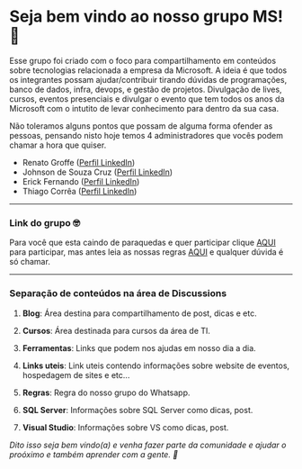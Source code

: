 # Seja bem vindo ao nosso grupo MS! 💙

Esse grupo foi criado com o foco para compartilhamento em conteúdos sobre tecnologias relacionada a empresa da Microsoft.
A ideia é que todos os integrantes possam ajudar/contribuir tirando dúvidas de programações, banco de dados, infra, devops, e gestão de projetos.
Divulgação de lives, cursos, eventos presenciais e divulgar o evento que tem todos os anos da Microsoft com o intutito de levar conhecimento para dentro da sua casa.

Não toleramos alguns pontos que possam de alguma forma ofender as pessoas, pensando nisto hoje temos 4 administradores que vocês podem chamar a hora que quiser.

- Renato Groffe ([Perfil LinkedIn](https://www.linkedin.com/in/renatogroffe/ "Perfil LinkedIn"))
- Johnson de Souza Cruz ([Perfil LinkedIn](https://www.linkedin.com/in/johnsonsouzacruz/ "Perfil LinkedIn"))
- Erick Fernando ([Perfil LinkedIn](https://www.linkedin.com/in/erickfernandorodrigues/ "Perfil LinkedIn"))
- Thiago Corrêa ([Perfil LinkedIn](hhttps://www.linkedin.com/in/thiagocorreab/ "Perfil LinkedIn"))

---
### Link do grupo 🤓
Para você que esta caindo de paraquedas e quer participar clique [AQUI](https://chat.whatsapp.com/BtEynUIfXORKwneR8BQ8qA "AQUI") para participar, mas antes leia as nossas regras [AQUI](https://github.com/thiagocorreabotelho/tecnologias-microsoft/discussions/1 "AQUI") e qualquer dúvida é só chamar.

---

### Separação de conteúdos na área de Discussions

1. **Blog**: Área destina para compartilhamento de post, dicas e etc.

2. **Cursos**: Área destinada para cursos da área de TI.

3.  **Ferramentas**: Links que podem nos ajudas em nosso dia a dia.

4. **Links uteis**: Link uteis contendo informações sobre website de eventos, hospedagem de sites e etc...

5. **Regras**: Regra do nosso grupo do Whatsapp.

6. **SQL Server**: Informações sobre SQL Server como dicas, post.

7. **Visual Studio**: Informações sobre VS como dicas, post.

_Dito isso seja bem vindo(a) e venha fazer parte da comunidade e ajudar o proóximo e também aprender com a gente. 💙_
